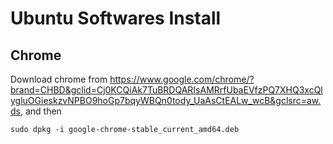 # Ubuntu Softwares Install

## Chrome
Download chrome from https://www.google.com/chrome/?brand=CHBD&gclid=Cj0KCQiAk7TuBRDQARIsAMRrfUbaEVfzPQ7XHQ3xcQlygluOGieskzvNPBO9hoGp7bqyWBQn0tody_UaAsCtEALw_wcB&gclsrc=aw.ds, and then
```
sudo dpkg -i google-chrome-stable_current_amd64.deb
```


<!--stackedit_data:
eyJoaXN0b3J5IjpbLTQ2NjM1NDgyNiwxNTI2NjAwNjEzLDExNj
cxMDE2NzVdfQ==
-->